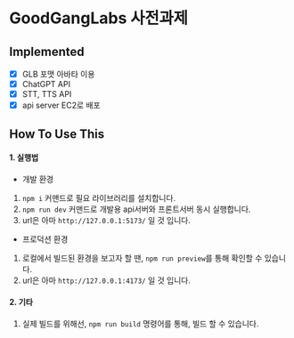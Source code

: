 # GoodGangLabs 사전과제

## Implemented

- [x] GLB 포맷 아바타 이용
- [x] ChatGPT API
- [x] STT, TTS API
- [x] api server EC2로 배포

## How To Use This

#### 1. 실행법
- 개발 환경
1. ```npm i``` 커맨드로 필요 라이브러리를 설치합니다.
2. ```npm run dev``` 커맨드로 개발용 api서버와 프론트서버 동시 실행합니다.
3. url은 아마 ```http://127.0.0.1:5173/``` 일 것 입니다.

- 프로덕션 환경
1. 로컬에서 빌드된 환경을 보고자 할 땐, ```npm run preview```를 통해 확인할 수 있습니다.
2. url은 아마 ```http://127.0.0.1:4173/``` 일 것 입니다.

#### 2. 기타
1. 실제 빌드를 위해선, ```npm run build``` 명령어를 통해, 빌드 할 수 있습니다.
